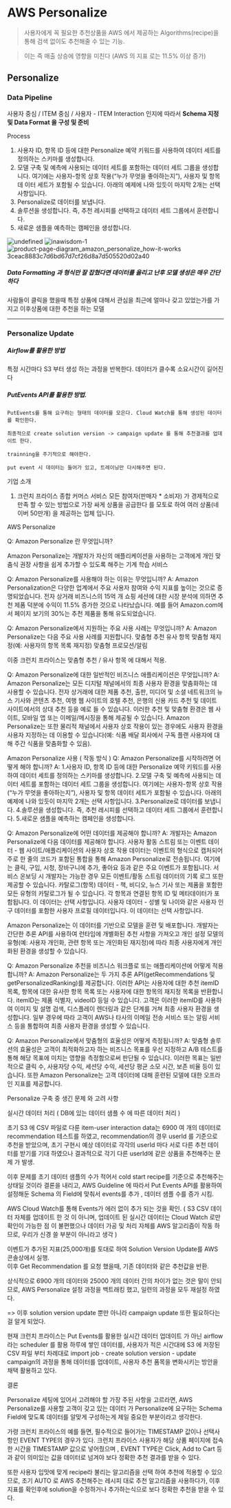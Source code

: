 # AWS Personalize
 > 사용자에게 꼭 필요한 추천상품을 AWS 에서 제공하는 Algorithms(recipe)을 통해 검색 없이도 추천해줄 수 있는 기능. 
 
 > 이는 즉 매출 상승에 영향을 미친다 (AWS 의 지표 로는 11.5% 이상 증가)
 
 
## Personalize

 ### Data Pipeline

 사용자 중심 / ITEM 중심 / 사용자 - ITEM Interaction 인지에 따라서 **Schema 지정 및 Data Format 을 구성 및 준비**

 Process

  1.	사용자 ID, 항목 ID 등에 대한 Personalize 예약 키워드를 사용하여 데이터 세트를 정의하는 스키마를 생성합니다.
  2.	모델 구축 및 예측에 사용되는 데이터 세트를 포함하는 데이터 세트 그룹을 생성합니다. 여기에는 사용자-항목 상호 작용(“누가 무엇을 좋아하는지”), 사용자 및 항목 데 이터 세트가 포함될 수 있습니다. 아래의 예제에 나와 있듯이 마지막 2개는 선택 사항입니다.
  3.	Personalize로 데이터를 보냅니다.
  4.	솔루션을 생성합니다. 즉, 추천 레시피를 선택하고 데이터 세트 그룹에서 훈련합니다.
  5.	새로운 샘플을 예측하는 캠페인을 생성합니다.
 
 
![undefined](https://user-images.githubusercontent.com/48753593/66401545-48a1ea00-ea1e-11e9-94cb-ad9690c86c8e.png)
![inawisdom-1](https://user-images.githubusercontent.com/48753593/66401650-75560180-ea1e-11e9-8977-975f9c191f94.gif)
![product-page-diagram_amazon_personalize_how-it-works 3ceac8883c7d6bd67d7cf26d8a7d505520d02a40](https://user-images.githubusercontent.com/48753593/66401654-76872e80-ea1e-11e9-93d8-2c3f32bed16f.png)
 
##### Data Formatting 과 형식만 잘 잡혔다면 데이터를 올리고 난후 모델 생성은 매우 간단하다

사람들이 클릭을 했을때 특정 상품에 대해서 관심을 최근에 얼마나 갖고 있었는가를 가지고 이후상품에 대한 추천을 하는 모델


<hr />

### Personalize Update

 ##### Airflow를 활용한 방법 
  
  특정 시간마다 S3 부터 생성 하는 과정을 반복한다. 데이터가 클수록 소요시간이 길어진다 
 
 ##### PutEvents API를 활용한 방법.
 
  ```
 PutEvents를 통해 요구하는 형태의 데이터를 모은다. Cloud Watch를 통해 생성된 데이터를 확인한다.
  
 최종적으로 create solution version -> campaign update 를 통해 추천결과를 업데이트 한다.
 
 trainning을 주기적으로 해야한다.
 
 put event 시 데이터는 들어가 있고, 트레이닝만 다시해주면 된다.
 ```




기업 소개
1.  크런치 프라이스 
	종합 커머스 서비스
 모든 참여자(판매자 * 소비자) 가 경제적으로 만족 할 수 있는 방법으로 가장 싸게 상품을 공급한다 를 모토로 하여 여러 상품(네이버 50만개) 을 제공하는 업체 입니다.



AWS Personalize

Q: Amazon Personalize 란 무엇입니까?

Amazon Personalize는 개발자가 자신의 애플리케이션을 사용하는 고객에게 개인 맞춤식 권장 사항을 쉽게 추가할 수 있도록 해주는 기계 학습 서비스

	
Q: Amazon Personalize를 사용해야 하는 이유는 무엇입니까?
A: Amazon Personalization은 다양한 업계에서 주요 사용자 참여와 수익 지표를 높이는 것으로 증명되었습니다. 전자 상거래 비즈니스의 15억 개 쇼핑 세션에 대한 시장 분석에 의하면 추천 제품 덕분에 수익이 11.5% 증가한 것으로 나타났습니다. 예를 들어 Amazon.com에서 페이지 보기의 30%는 추천 제품을 통해 유도되었습니다.

Q: Amazon Personalize에서 지원하는 주요 사용 사례는 무엇입니까?
A: Amazon Personalize는 다음 주요 사용 사례를 지원합니다.
맞춤형 추천
유사 항목
맞춤형 재지정(예: 사용자의 항목 목록 재지정)
맞춤형 프로모션/알림

이중 크런치 프라이스는 맞춤형 추천 / 유사 항목 에 대해서 적용.


Q: Amazon Personalize에 대한 일반적인 비즈니스 애플리케이션은 무엇입니까?
A: Amazon Personalize는 모든 디지털 채널에서의 최종 사용자 환경을 맞춤화하는 데 사용할 수 있습니다. 전자 상거래에 대한 제품 추천, 출판, 미디어 및 소셜 네트워크의 뉴스 기사와 콘텐츠 추천, 여행 웹 사이트의 호텔 추천, 은행의 신용 카드 추천 및 데이트 사이트에서의 상대 추천 등을 예로 들 수 있습니다. 이러한 추천 및 맞춤형 환경은 웹 사이트, 모바일 앱 또는 이메일/메시징을 통해 제공될 수 있습니다. Amazon Personalize는 또한 물리적 채널에서 사용자 상호 작용이 있는 경우에도 사용자 환경을 사용자 지정하는 데 이용할 수 있습니다(예: 식품 배달 회사에서 구독 플랜 사용자에 대해 주간 식품을 맞춤화할 수 있음).



Amazon Personalize 사용 ( 작동 방식 )
Q: Amazon Personalize를 시작하려면 어떻게 해야 합니까?
A: 
1.사용자 ID, 항목 ID 등에 대한 Personalize 예약 키워드를 사용하여 데이터 세트를 정의하는 스키마를 생성합니다.
2.모델 구축 및 예측에 사용되는 데이터 세트를 포함하는 데이터 세트 그룹을 생성합니다. 여기에는 사용자-항목 상호 작용(“누가 무엇을 좋아하는지”), 사용자 및 항목 데이터 세트가 포함될 수 있습니다. 아래의 예제에 나와 있듯이 마지막 2개는 선택 사항입니다.
3.Personalize로 데이터를 보냅니다.
4.솔루션을 생성합니다. 즉, 추천 레시피를 선택하고 데이터 세트 그룹에서 훈련합니다.
5.새로운 샘플을 예측하는 캠페인을 생성합니다.




Q: Amazon Personalize에 어떤 데이터를 제공해야 합니까?
A: 개발자는 Amazon Personalize에 다음 데이터를 제공해야 합니다.
사용자 활동 스트림 또는 이벤트 데이터 - 웹 사이트/애플리케이션의 사용자 상호 작용 데이터는 이벤트의 형식으로 캡처되어 주로 한 줄의 코드가 포함된 통합을 통해 Amazon Personalize로 전송됩니다. 여기에는 클릭, 구입, 시청, 장바구니에 추가, 좋아요 등과 같은 주요 이벤트가 포함됩니다. 서비스 온보딩 시 개발자는 가능한 경우 모든 이벤트/활동 스트림 데이터의 기록 로그 또한 제공할 수 있습니다.
카탈로그(항목) 데이터 - 책, 비디오, 뉴스 기사 또는 제품을 포함한 모든 유형의 카탈로그가 될 수 있습니다. 각 항목과 연결된 항목 ID 및 메타데이터가 포함됩니다. 이 데이터는 선택 사항입니다. 
사용자 데이터 - 성별 및 나이와 같은 사용자 인구 데이터를 포함한 사용자 프로필 데이터입니다. 이 데이터는 선택 사항입니다.

Amazon Personalize는 이 데이터를 기반으로 모델을 훈련 및 배포합니다. 개발자는 간단한 추론 API를 사용하여 런타임에 개별화된 추천 사항을 가져오고 개인 설정 모델의 유형(예: 사용자 개인화, 관련 항목 또는 개인화된 재지정)에 따라 최종 사용자에게 개인화된 환경을 생성할 수 있습니다.






Q: Amazon Personalize 추천을 비즈니스 워크플로 또는 애플리케이션에 어떻게 적용합니까?
A: Amazon Personalize는 두 가지 추론 API(getRecommendations 및 getPersonalizedRanking)를 제공합니다. 이러한 API는 사용자에 대한 추천 itemID 목록, 항목에 대한 유사한 항목 목록 또는 사용자에 대한 항목의 재지정 목록을 반환합니다. itemID는 제품 식별자, videoID 등일 수 있습니다. 고객은 이러한 itemID를 사용하여 이미지 및 설명 검색, 디스플레이 렌더링과 같은 단계를 거쳐 최종 사용자 환경을 생성합니다. 일부 경우에 따라 고객이 AWS나 타사의 이메일 전송 서비스 또는 알림 서비스 등을 통합하여 최종 사용자 환경을 생성할 수 있습니다.



Q: Amazon Personalize에서 맞춤형의 효율성은 어떻게 측정됩니까?
A: 맞춤형 솔루션의 효율성은 고객이 최적화하고자 하는 비즈니스 목표를 우선 지정하고 A/B 테스트를 통해 해당 목표에 미치는 영향을 측정함으로써 판단될 수 있습니다. 이러한 목표는 일반적으로 클릭 수, 사용자당 수익, 세션당 수익, 세션당 평균 소모 시간, 보존 비율 등이 있습니다. 또한 Amazon Personalize는 고객 데이터에 대해 훈련된 모델에 대한 오프라인 지표를 제공합니다.




Personalize 구축 중 생긴 문제 와 고려 사항

실시간 데이터 처리 ( DB에 있는 데이터 샘플 수 에 따른 데이터 처리 ) 

  초기 S3 에 CSV 파일로 다룬 item-user interaction data는 6900 여 개의 데이터로 recommendation 테스트를 하였고, recommendation의 경우 userId 를 기준으로 추천을 받았으며, 초기 구현시 예상 데이터로 각각의 userId 마다 서로 다른 추천 데이터를 받기를 기대 하였으나 결과적으로 각기 다른 userId에 같은 상품을 추천해주는 문제 가 발생.

이후 문제를 초기 데이터 샘플의 수가 적어서 cold start recipe를 기준으로 추천해주는 상태일 것이라 결론을 내리고,  AWS Guideline 에 따라서 Put Events API를 활용하여 설정해둔 Schema 의 Field에 맞춰서 events를 추가 , 데이터 샘플 수를 증가 시킴.

AWS Cloud Watch를 통해 Events가 에러 없이 추가 되는 것을 확인.
(  S3 CSV 데이터 자체를 업데이트 한 것 이 아니며, 업데이트 된 실시간 데이터는 Cloud Watch 로만 확인이 가능한 점 이 불편했으나 데이터 가공 및 처리 자체를 AWS 알고리즘이 작동 하므로, 우리가 신경 쓸 부분이 아니라고 생각 )

이벤트가 추가된 지표(25,000개)를 토대로 하여 Solution Version Update를 AWS 콘솔상에서 실행.  
이후 Get Recommendation 를 요청 했을때, 기존 데이터와 같은 추천값을 반환.

상식적으로 6900 개의 데이터와 25000 개의 데이터 간의 차이가 없는 것은 말이 안되므로,
AWS Personalize 설정 과정을 백트래킹 했고, 일련의 과정을 모두 재설정 하였다.

=> 이후 solution version update 뿐만 아니라 campaign update 또한 필요하다는 걸 알게 되었다.

현재 크런치 프라이스는 Put Events를 활용한 실시간 데이터 업데이트 가 아닌 airflow 라는 scheduler 를 활용 하루에 쌓인 데이터를, 사용자가 적은 시간대에 S3 에 저장된 CSV 파일 부터 차례대로 import job - create solution version - update campaign의 과정을 통해 데이터를 업데이트, 사용자 추천 품목을 변화시키는 방안을 채택 활용하고 있다.



결론

Personalize 세팅에 있어서 고려해야 할 가장 주된 사항을 고르라면, AWS Personalize를 사용할 고객이 갖고 있는 데이터 가 Personalize에 요구하는 Schema Field에 맞도록 데이터를 알맞게 구성하는게 제일 중요한 부분이라고 생각한다.

가령 크런치 프라이스의 예를 들면, 필수적으로 들어가는 TIMESTAMP 값이나 선택사항인 EVENT TYPE의 경우가 있다.
크런치 프라이스 사용자가 해당 상품 페이지에 접속한 시간을 TIMESTAMP 값으로 넣어줬으며 , EVENT TYPE은 Click, Add to Cart 등 과 같이 의미있는 값을 데이터로 넘겨야 보다 정확한 추천 결과를 받을 수 있다.

또한 사용자 입맛에 맞게 recipe라 불리는 알고리즘을 선택 하여 추천에 적용할 수 있으므로, 초기 AUTO 로 AWS 추천해주는 레시피 대로 추천 알고리즘을 사용하다가, 이후 지표를 확인후에 solution을 수정하거나 추가하는식으로 보다 정확한 추천을 받을 수 있다.

 
